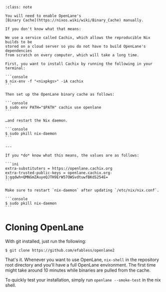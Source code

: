 ````{admonition} If you already have Nix set up…
:class: note 

You will need to enable OpenLane's
[Binary Cache](https://nixos.wiki/wiki/Binary_Cache) manually.

If you don't know what that means:

We use a service called Cachix, which allows the reproducible Nix builds to be
stored on a cloud server so you do not have to build OpenLane's dependencies
from scratch on every computer, which will take a long time.

First, you want to install Cachix by running the following in your terminal:

```console
$ nix-env -f "<nixpkgs>" -iA cachix
```

Then set up the OpenLane binary cache as follows:

```console
$ sudo env PATH="$PATH" cachix use openlane
```

…and restart the Nix daemon.

```console
$ sudo pkill nix-daemon
```

---

If you *do* know what this means, the values are as follows:

```ini
extra-substituters = https://openlane.cachix.org
extra-trusted-public-keys = openlane.cachix.org-1:qqdwh+QMNGmZAuyeQJTH9ErW57OWSvdtuwfBKdS254E=
```

Make sure to restart `nix-daemon` after updating `/etc/nix/nix.conf`.

```console
$ sudo pkill nix-daemon
```

````

# Cloning OpenLane

With git installed, just run the following:

```console
$ git clone https://github.com/efabless/openlane2
```

That's it. Whenever you want to use OpenLane, `nix-shell` in the repository root
directory and you'll have a full OpenLane environment. The first time might take
around 10 minutes while binaries are pulled from the cache.

To quickly test your installation, simply run `openlane --smoke-test` in the nix
shell.
